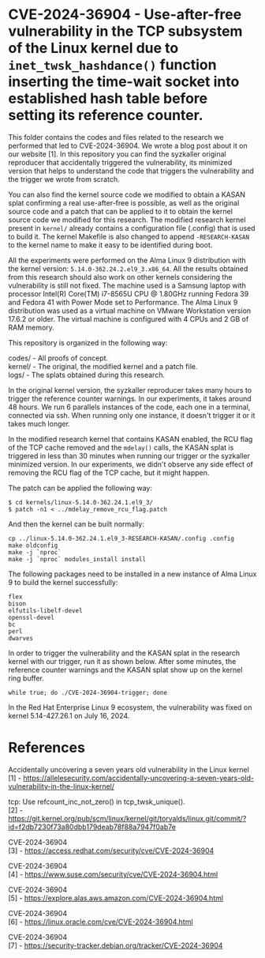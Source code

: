 # CVE-2024-36904 - Use-after-free vulnerability in the TCP subsystem of the Linux kernel due to `inet_twsk_hashdance()` function inserting the time-wait socket into established hash table before setting its reference counter.

This folder contains the codes and files related to the research we performed that led to CVE-2024-36904. We wrote a blog post about it on our website [1]. In this repository you can find the syzkaller original reproducer that accidentally triggered the vulnerability, its minimized version that helps to understand the code that triggers the vulnerability and the trigger we wrote from scratch. 

You can also find the kernel source code we modified to obtain a KASAN splat confirming a real use-after-free is possible, as well as the original source code and a patch that can be applied to it to obtain the kernel source code we modified for this research. The modified research kernel present in `kernel/` already contains a configuration file (.config) that is used to build it. The kernel Makefile is also changed to append `-RESEARCH-KASAN` to the kernel name to make it easy to be identified during boot.

All the experiments were performed on the Alma Linux 9 distribution with the kernel version: `5.14.0-362.24.2.el9_3.x86_64`. All the results obtained from this research should also work on other kernels considering the vulnerability is still not fixed. The machine used is a Samsung laptop with processor Intel(R) Core(TM) i7-8565U CPU @ 1.80GHz running Fedora 39 and Fedora 41 with Power Mode set to Performance. The Alma Linux 9 distribution was used as a virtual machine on VMware Workstation version 17.6.2 or older. The virtual machine is configured with 4 CPUs and 2 GB of RAM memory.

This repository is organized in the following way:

codes/ - All proofs of concept.\
kernel/ - The original, the modified kernel and a patch file.\
logs/ - The splats obtained during this research.

In the original kernel version, the syzkaller reproducer takes many hours to trigger the reference counter warnings. In our experiments, it takes around 48 hours. We run 6 parallels instances of the code, each one in a terminal, connected via ssh. When running only one instance, it doesn't trigger it or it takes much longer.

In the modified research kernel that contains KASAN enabled, the RCU flag of the TCP cache removed and the `mdelay()` calls, the KASAN splat is triggered in less than 30 minutes when running our trigger or the syzkaller minimized version. In our experiments, we didn't observe any side effect of removing the RCU flag of the TCP cache, but it might happen.

The patch can be applied the following way:

```
$ cd kernels/linux-5.14.0-362.24.1.el9_3/
$ patch -n1 < ../mdelay_remove_rcu_flag.patch
```

And then the kernel can be built normally:

```
cp ../linux-5.14.0-362.24.1.el9_3-RESEARCH-KASAN/.config .config
make oldconfig
make -j `nproc`
make -j `nproc` modules_install install

```

The following packages need to be installed in a new instance of Alma Linux 9 to build the kernel successfully:

```
flex
bison
elfutils-libelf-devel
openssl-devel
bc
perl
dwarves
```

In order to trigger the vulnerability and the KASAN splat in the research kernel with our trigger, run it as shown below. After some minutes, the reference counter warnings and the KASAN splat show up on the kernel ring buffer.

```
while true; do ./CVE-2024-36904-trigger; done
```

In the Red Hat Enterprise Linux 9 ecosystem, the vulnerability was fixed on kernel 5.14-427.26.1 on July 16, 2024. 

# References

Accidentally uncovering a seven years old vulnerability in the Linux kernel\
[1] - https://allelesecurity.com/accidentally-uncovering-a-seven-years-old-vulnerability-in-the-linux-kernel/

tcp: Use refcount_inc_not_zero() in tcp_twsk_unique().\
[2] - https://git.kernel.org/pub/scm/linux/kernel/git/torvalds/linux.git/commit/?id=f2db7230f73a80dbb179deab78f88a7947f0ab7e

CVE-2024-36904\
[3] - https://access.redhat.com/security/cve/CVE-2024-36904

CVE-2024-36904\
[4] - https://www.suse.com/security/cve/CVE-2024-36904.html

CVE-2024-36904\
[5] - https://explore.alas.aws.amazon.com/CVE-2024-36904.html

CVE-2024-36904\
[6] - https://linux.oracle.com/cve/CVE-2024-36904.html

CVE-2024-36904\
[7] - https://security-tracker.debian.org/tracker/CVE-2024-36904
